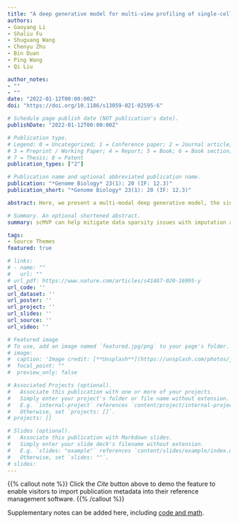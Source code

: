 ```yaml
---
title: "A deep generative model for multi-view profiling of single-cell RNA-seq and ATAC-seq data"
authors:
- Gaoyang Li
- Shaliu Fu
- Shuguang Wang
- Chenyu Zhu
- Bin Duan
- Ping Wang
- Qi Liu

author_notes:
- ""
- ""
date: "2022-01-12T00:00:00Z"
doi: "https://doi.org/10.1186/s13059-021-02595-6"

# Schedule page publish date (NOT publication's date).
publishDate: "2022-01-12T00:00:00Z"

# Publication type.
# Legend: 0 = Uncategorized; 1 = Conference paper; 2 = Journal article;
# 3 = Preprint / Working Paper; 4 = Report; 5 = Book; 6 = Book section;
# 7 = Thesis; 8 = Patent
publication_types: ["2"]

# Publication name and optional abbreviated publication name.
publication: "*Genome Biology* 23(1): 20 (IF: 12.3)"
publication_short: "*Genome Biology* 23(1): 20 (IF: 12.3)"

abstract: Here, we present a multi-modal deep generative model, the single-cell Multi-View Profiler (scMVP), which is designed for handling sequencing data that simultaneously measure gene expression and chromatin accessibility in the same cell, including SNARE-seq, sci-CAR, Paired-seq, SHARE-seq, and Multiome from 10X Genomics. scMVP generates common latent representations for dimensionality reduction, cell clustering, and developmental trajectory inference and generates separate imputations for differential analysis and cis-regulatory element identification. 

# Summary. An optional shortened abstract.
summary: scMVP can help mitigate data sparsity issues with imputation and accurately identify cell groups for different joint profiling techniques with common latent embedding, and we demonstrate its advantages on several realistic datasets.

tags:
- Source Themes
featured: true

# links:
# - name: ""
#   url: ""
# url_pdf: https://www.nature.com/articles/s41467-020-16995-y
url_code: ''
url_dataset: ''
url_poster: ''
url_project: ''
url_slides: ''
url_source: ''
url_video: ''

# Featured image
# To use, add an image named `featured.jpg/png` to your page's folder. 
# image:
#  caption: 'Image credit: [**Unsplash**](https://unsplash.com/photos/jdD8gXaTZsc)'
#  focal_point: ""
#  preview_only: false

# Associated Projects (optional).
#   Associate this publication with one or more of your projects.
#   Simply enter your project's folder or file name without extension.
#   E.g. `internal-project` references `content/project/internal-project/index.md`.
#   Otherwise, set `projects: []`.
# projects: []

# Slides (optional).
#   Associate this publication with Markdown slides.
#   Simply enter your slide deck's filename without extension.
#   E.g. `slides: "example"` references `content/slides/example/index.md`.
#   Otherwise, set `slides: ""`.
# slides:
---
```


{{% callout note %}}
Click the *Cite* button above to demo the feature to enable visitors to import publication metadata into their reference management software.
{{% /callout %}}

Supplementary notes can be added here, including [code and math](https://sourcethemes.com/academic/docs/writing-markdown-latex/).
